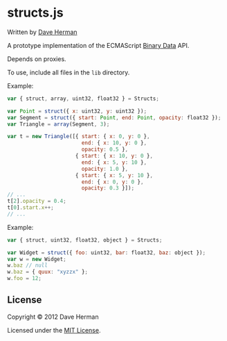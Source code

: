 # structs.js

Written by [Dave Herman](http://calculist.org)

A prototype implementation of the ECMAScript [Binary Data](http://wiki.ecmascript.org/doku.php?id=strawman:binary_data) API.

Depends on proxies.

To use, include all files in the `lib` directory.

Example:

```javascript
var { struct, array, uint32, float32 } = Structs;

var Point = struct({ x: uint32, y: uint32 });
var Segment = struct({ start: Point, end: Point, opacity: float32 });
var Triangle = array(Segment, 3);

var t = new Triangle([{ start: { x: 0, y: 0 },
                        end: { x: 10, y: 0 },
                        opacity: 0.5 },
                      { start: { x: 10, y: 0 },
                        end: { x: 5, y: 10 },
                        opacity: 1.0 },
                      { start: { x: 5, y: 10 },
                        end: { x: 0, y: 0 },
                        opacity: 0.3 }]);
// ...
t[2].opacity = 0.4;
t[0].start.x++;
// ...
```

Example:

```javascript
var { struct, uint32, float32, object } = Structs;

var Widget = struct({ foo: uint32, bar: float32, baz: object });
var w = new Widget;
w.baz // null
w.baz = { quux: "xyzzx" };
w.foo = 12;
```

## License

Copyright © 2012 Dave Herman

Licensed under the [MIT License](http://mit-license.org).

